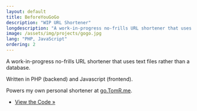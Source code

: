 ```yaml
---
layout: default
title: BeforeYouGoGo
description: "WIP URL Shortener"
longdescription: "A work-in-progress no-frills URL shortener that uses text files rather than a database."
image: /assets/img/projects/gogo.jpg
lang: "PHP, JavaScript"
ordering: 2
---
```


A work-in-progress no-frills URL shortener that uses text files rather than a database.

Written in <i class="fab fa-php" aria-hidden="true"></i> PHP (backend) and <i class="fab fa-js-square" aria-hidden="true"></i> Javascript (frontend).

Powers my own personal shortener at [go.TomR.me](https://go.tomr.me).

- [View the Code &raquo;](https://github.com/#GITHUB#/beforeyougogo)